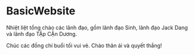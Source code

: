 # BasicWebsite 

Nhiệt liệt tổng chào các lãnh đạo, gồm lãnh đạo Sinh, lãnh đạo Jack Dang và lãnh đạo TẬp CẬn Dương.

Chúc các đồng chí buổi tối vui vẻ.
Chào thân ái và quyết thắng!